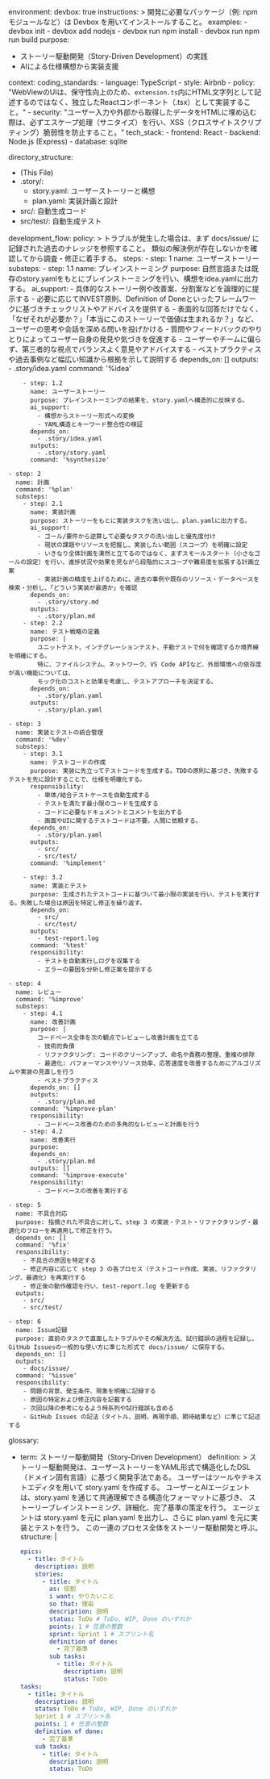 environment:
  devbox: true
  instructions: >
    開発に必要なパッケージ（例: npm モジュールなど）は Devbox を用いてインストールすること。
  examples:
      - devbox init
      - devbox add nodejs
      - devbox run npm install
      - devbox run npm run build
purpose:
  - ストーリー駆動開発（Story-Driven Development）の実践
  - AIによる仕様構想から実装支援

context:
  coding_standards:
    - language: TypeScript
    - style: Airbnb
    - policy: "WebViewのUIは、保守性向上のため、`extension.ts`内にHTML文字列として記述するのではなく、独立したReactコンポーネント（.tsx）として実装すること。"
    - security: "ユーザー入力や外部から取得したデータをHTMLに埋め込む際は、必ずエスケープ処理（サニタイズ）を行い、XSS（クロスサイトスクリプティング）脆弱性を防止すること。"
  tech_stack:
    - frontend: React
    - backend: Node.js (Express)
    - database: sqlite

directory_structure:
  - (This File)
  - .story/:
      - story.yaml: ユーザーストーリーと構想
      - plan.yaml: 実装計画と設計
  - src/: 自動生成コード
  - src/test/: 自動生成テスト

development_flow:
  policy: >
    トラブルが発生した場合は、まず docs/issue/ に記録された過去のナレッジを参照すること。
    類似の解決例が存在しないかを確認してから調査・修正に着手する。
  steps:
    - step: 1
      name: ユーザーストーリー
      substeps:
        - step: 1.1
          name: ブレインストーミング
          purpose: 自然言語または既存のstory.yamlをもとにブレインストーミングを行い、構想をidea.yamlに出力する。
          ai_support:
            - 具体的なストーリー例や改善案、分割案などを論理的に提示する
            - 必要に応じてINVEST原則、Definition of Doneといったフレームワークに基づきチェックリストやアドバイスを提供する
            - 表面的な回答だけでなく、「なぜそれが必要か？」「本当にこのストーリーで価値は生まれるか？」など、ユーザーの思考や会話を深める問いを投げかける
            - 質問やフィードバックのやりとりによってユーザー自身の発見や気づきを促進する
            - ユーザーやチームに偏らず、第三者的な視点でバランスよく意見やアドバイスする
            - ベストプラクティスや過去事例など幅広い知識から根拠を示して説明する
          depends_on: []
          outputs:
            - .story/idea.yaml
          command: '%idea'

        - step: 1.2
          name: ユーザーストーリー
          purpose: ブレインストーミングの結果を、story.yamlへ構造的に反映する。
          ai_support:
            - 構想からストーリー形式への変換
            - YAML構造とキーワード整合性の検証
          depends_on:
            - .story/idea.yaml
          outputs:
            - .story/story.yaml
          command: '%synthesize'

    - step: 2
      name: 計画
      command: '%plan'
      substeps:
        - step: 2.1
          name: 実装計画
          purpose: ストーリーをもとに実装タスクを洗い出し、plan.yamlに出力する。
          ai_support:
            - ゴール/要件から逆算して必要なタスクの洗い出しと優先度付け
            - 現状の課題やリソースを把握し、実装したい範囲（スコープ）を明確に設定
            - いきなり全体計画を漠然と立てるのではなく、まずスモールスタート（小さなゴールの設定）を行い、進捗状況や効果を見ながら段階的にスコープや難易度を拡張する計画立案
            - 実装計画の精度を上げるために、過去の事例や既存のリソース・データベースを検索・分析し、「どういう実装が最適か」を確認
          depends_on:
            - .story/story.md
          outputs:
            - .story/plan.md
        - step: 2.2
          name: テスト戦略の定義
          purpose: |
            ユニットテスト、インテグレーションテスト、手動テストで何を確認するか境界線を明確にする。
            特に、ファイルシステム、ネットワーク、VS Code APIなど、外部環境への依存度が高い機能については、
            モック化のコストと効果を考慮し、テストアプローチを決定する。
          depends_on:
            - .story/plan.yaml
          outputs:
            - .story/plan.yaml

    - step: 3
      name: 実装とテストの統合管理
      command: '%dev'
      substeps:
        - step: 3.1
          name: テストコードの作成
          purpose: 実装に先立ってテストコードを生成する。TDDの原則に基づき、失敗するテストを先に設計することで、仕様を明確化する。
          responsibility:
            - 単体/結合テストケースを自動生成する
            - テストを満たす最小限のコードを生成する
            - コードに必要なドキュメントとコメントを出力する
            - 画面やUIに関するテストコードは不要。人間に依頼する。
          depends_on:
            - .story/plan.yaml
          outputs:
            - src/
            - src/test/
          command: '%implement'

        - step: 3.2
          name: 実装とテスト
          purpose: 生成されたテストコードに基づいて最小限の実装を行い、テストを実行する。失敗した場合は原因を特定し修正を繰り返す。
          depends_on:
            - src/
            - src/test/
          outputs:
            - test-report.log
          command: '%test'
          responsibility:
            - テストを自動実行しログを収集する
            - エラーの要因を分析し修正案を提示する

    - step: 4
      name: レビュー
      command: '%improve'
      substeps:
        - step: 4.1
          name: 改善計画
          purpose: |
            コードベース全体を次の観点でレビューし改善計画を立てる
            - 技術的負債
            - リファクタリング: コードのクリーンアップ、命名や責務の整理、重複の排除
            - 最適化: パフォーマンスやリソース効率、応答速度を改善するためにアルゴリズムや実装の見直しを行う
            - ベストプラクティス
          depends_on: []
          outputs:
            - .story/plan.md
          command: '%improve-plan'
          responsibility:
            - コードベース改善のための多角的なレビューと計画を行う
        - step: 4.2
          name: 改善実行
          purpose:
          depends_on:
            - .story/plan.md
          outputs: []
          command: '%improve-execute'
          responsibility:
            - コードベースの改善を実行する

    - step: 5
      name: 不具合対応
      purpose: 指摘された不具合に対して、step 3 の実装・テスト・リファクタリング・最適化のフローを再適用して修正を行う。
      depends_on: []
      command: '%fix'
      responsibility:
        - 不具合の原因を特定する
        - 修正内容に応じて step 3 の各プロセス（テストコード作成、実装、リファクタリング、最適化）を再実行する
        - 修正後の動作確認を行い、test-report.log を更新する
      outputs:
        - src/
        - src/test/

    - step: 6
      name: Issue記録
      purpose: 直前のタスクで直面したトラブルやその解決方法、試行錯誤の過程を記録し、GitHub Issuesの一般的な使い方に準じた形式で docs/issue/ に保存する。
      depends_on: []
      outputs:
        - docs/issue/
      command: '%issue'
      responsibility:
        - 問題の背景、発生条件、現象を明確に記録する
        - 原因の特定および修正内容を記載する
        - 次回以降の参考になるよう時系列や試行錯誤も含める
        - GitHub Issues の記法（タイトル、説明、再現手順、期待結果など）に準じて記述する

glossary:
  - term: ストーリー駆動開発（Story-Driven Development）
    definition: >
      ストーリー駆動開発は、ユーザーストーリーをYAML形式で構造化したDSL（ドメイン固有言語）に基づく開発手法である。
      ユーザーはツールやテキストエディタを用いて story.yaml を作成する。
      ユーザーとAIエージェントは、story.yaml を通じて共通理解できる構造化フォーマットに基づき、
      ストーリーブレインストーミング、詳細化、完了基準の策定を行う。
      エージェントは story.yaml を元に plan.yaml を出力し、さらに plan.yaml を元に実装とテストを行う。
      この一連のプロセス全体をストーリー駆動開発と呼ぶ。
    structure: |
      ```story.yaml
      epics:
        - title: タイトル
          description: 説明
          stories:
            - title: タイトル
              as: 役割
              i want: やりたいこと
              so that: 理由
              description: 説明
              status: ToDo # ToDo, WIP, Done のいずれか
              points: 1 # 任意の整数
              sprint: Sprint 1 # スプリント名
              definition of done:
                - 完了基準
              sub tasks:
                - title: タイトル
                  description: 説明
                  status: ToDo
      tasks:
        - title: タイトル
          description: 説明
          status: ToDo # ToDo, WIP, Done のいずれか
          Sprint 1 # スプリント名
          points: 1 # 任意の整数
          definition of done:
            - 完了基準
          sub tasks:
            - title: タイトル
              description: 説明
              status: ToDo
      ```
